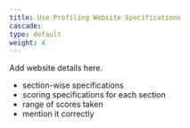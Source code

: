 ```yaml
---
title: Use Profiling Website Specifications
cascade:
type: default
weight: 4
---
```


Add website details here.
- section-wise specifications
- scoring specifications for each section
- range of scores taken
- mention it correctly